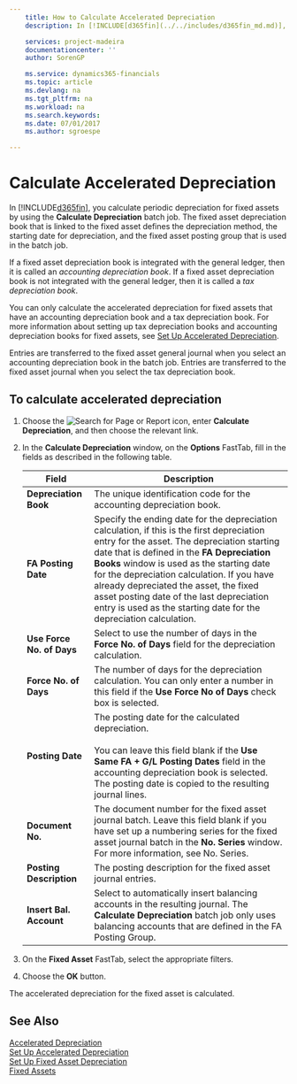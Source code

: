 ```yaml
---
    title: How to Calculate Accelerated Depreciation
    description: In [!INCLUDE[d365fin](../../includes/d365fin_md.md)], you calculate periodic depreciation for fixed assets by using the **Calculate Depreciation** batch job. The fixed asset depreciation book that is linked to the fixed asset defines the depreciation method, the starting date for depreciation, and the fixed asset posting group that is used in the batch job.

    services: project-madeira
    documentationcenter: ''
    author: SorenGP

    ms.service: dynamics365-financials
    ms.topic: article
    ms.devlang: na
    ms.tgt_pltfrm: na
    ms.workload: na
    ms.search.keywords:
    ms.date: 07/01/2017
    ms.author: sgroespe

---
```

# Calculate Accelerated Depreciation
In [!INCLUDE[d365fin](../../includes/d365fin_md.md)], you calculate periodic depreciation for fixed assets by using the **Calculate Depreciation** batch job. The fixed asset depreciation book that is linked to the fixed asset defines the depreciation method, the starting date for depreciation, and the fixed asset posting group that is used in the batch job.  

If a fixed asset depreciation book is integrated with the general ledger, then it is called an *accounting depreciation book*. If a fixed asset depreciation book is not integrated with the general ledger, then it is called a *tax depreciation book*.  

You can only calculate the accelerated depreciation for fixed assets that have an accounting depreciation book and a tax depreciation book. For more information about setting up tax depreciation books and accounting depreciation books for fixed assets, see [Set Up Accelerated Depreciation](how-to-set-up-accelerated-depreciation.md).  

Entries are transferred to the fixed asset general journal when you select an accounting depreciation book in the batch job. Entries are transferred to the fixed asset journal when you select the tax depreciation book.  

## To calculate accelerated depreciation  

1.  Choose the ![Search for Page or Report](../../media/ui-search/search_small.png "Search for Page or Report icon") icon, enter **Calculate Depreciation**, and then choose the relevant link.  
2.  In the **Calculate Depreciation** window, on the **Options** FastTab, fill in the fields as described in the following table.  

    |Field|Description|  
    |---------------------------------|---------------------------------------|  
    |**Depreciation Book**|The unique identification code for the accounting depreciation book.|  
    |**FA Posting Date**|Specify the ending date for the depreciation calculation, if this is the first depreciation entry for the asset. The depreciation starting date that is defined in the **FA Depreciation Books** window is used as the starting date for the depreciation calculation. If you have already depreciated the asset, the fixed asset posting date of the last depreciation entry is used as the starting date for the depreciation calculation.|  
    |**Use Force No. of Days**|Select to use the number of days in the **Force No. of Days** field for the depreciation calculation.|  
    |**Force No. of Days**|The number of days for the depreciation calculation. You can only enter a number in this field if the **Use Force No of Days** check box is selected.|  
    |**Posting Date**|The posting date for the calculated depreciation.<br /><br /> You can leave this field blank if the **Use Same FA + G/L Posting Dates** field in the accounting depreciation book is selected. The posting date is copied to the resulting journal lines.|  
    |**Document No.**|The document number for the fixed asset journal batch. Leave this field blank if you have set up a numbering series for the fixed asset journal batch in the **No. Series** window. For more information, see No. Series.|  
    |**Posting Description**|The posting description for the fixed asset journal entries.|  
    |**Insert Bal. Account**|Select to automatically insert balancing accounts in the resulting journal. The **Calculate Depreciation** batch job only uses balancing accounts that are defined in the FA Posting Group.|  

3.  On the **Fixed Asset** FastTab, select the appropriate filters.  
4.  Choose the **OK** button.  

The accelerated depreciation for the fixed asset is calculated.  

## See Also  
 [Accelerated Depreciation](accelerated-depreciation.md)   
 [Set Up Accelerated Depreciation](how-to-set-up-accelerated-depreciation.md)   
 [Set Up Fixed Asset Depreciation](../../fa-how-setup-depreciation.md)  
 [Fixed Assets](../../fa-manage.md)
